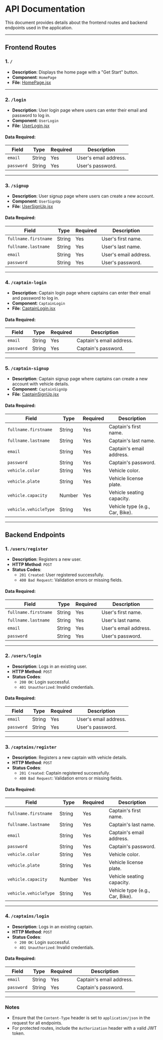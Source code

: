 # API Documentation

This document provides details about the frontend routes and backend endpoints used in the application.

---

## Frontend Routes

### 1. `/`

- **Description**: Displays the home page with a "Get Start" button.
- **Component**: `HomePage`
- **File**: [HomePage.jsx](frontend/src/pages/HomePage.jsx)

---

### 2. `/login`

- **Description**: User login page where users can enter their email and password to log in.
- **Component**: `UserLogin`
- **File**: [UserLogin.jsx](frontend/src/pages/UserLogin.jsx)

#### Data Required:

| Field      | Type   | Required | Description           |
| ---------- | ------ | -------- | --------------------- |
| `email`    | String | Yes      | User's email address. |
| `password` | String | Yes      | User's password.      |

---

### 3. `/signup`

- **Description**: User signup page where users can create a new account.
- **Component**: `UserSignUp`
- **File**: [UserSignUp.jsx](frontend/src/pages/UserSignUp.jsx)

#### Data Required:

| Field                | Type   | Required | Description           |
| -------------------- | ------ | -------- | --------------------- |
| `fullname.firstname` | String | Yes      | User's first name.    |
| `fullname.lastname`  | String | Yes      | User's last name.     |
| `email`              | String | Yes      | User's email address. |
| `password`           | String | Yes      | User's password.      |

---

### 4. `/captain-login`

- **Description**: Captain login page where captains can enter their email and password to log in.
- **Component**: `CaptainLogin`
- **File**: [CaptainLogin.jsx](frontend/src/pages/CaptainLogin.jsx)

#### Data Required:

| Field      | Type   | Required | Description              |
| ---------- | ------ | -------- | ------------------------ |
| `email`    | String | Yes      | Captain's email address. |
| `password` | String | Yes      | Captain's password.      |

---

### 5. `/captain-signup`

- **Description**: Captain signup page where captains can create a new account with vehicle details.
- **Component**: `CaptainSignUp`
- **File**: [CaptainSignUp.jsx](frontend/src/pages/CaptainSignUp.jsx)

#### Data Required:

| Field                 | Type   | Required | Description                     |
| --------------------- | ------ | -------- | ------------------------------- |
| `fullname.firstname`  | String | Yes      | Captain's first name.           |
| `fullname.lastname`   | String | Yes      | Captain's last name.            |
| `email`               | String | Yes      | Captain's email address.        |
| `password`            | String | Yes      | Captain's password.             |
| `vehicle.color`       | String | Yes      | Vehicle color.                  |
| `vehicle.plate`       | String | Yes      | Vehicle license plate.          |
| `vehicle.capacity`    | Number | Yes      | Vehicle seating capacity.       |
| `vehicle.vehicleType` | String | Yes      | Vehicle type (e.g., Car, Bike). |

---

## Backend Endpoints

### 1. `/users/register`

- **Description**: Registers a new user.
- **HTTP Method**: `POST`
- **Status Codes**:
  - `201 Created`: User registered successfully.
  - `400 Bad Request`: Validation errors or missing fields.

#### Data Required:

| Field                | Type   | Required | Description           |
| -------------------- | ------ | -------- | --------------------- |
| `fullname.firstname` | String | Yes      | User's first name.    |
| `fullname.lastname`  | String | Yes      | User's last name.     |
| `email`              | String | Yes      | User's email address. |
| `password`           | String | Yes      | User's password.      |

---

### 2. `/users/login`

- **Description**: Logs in an existing user.
- **HTTP Method**: `POST`
- **Status Codes**:
  - `200 OK`: Login successful.
  - `401 Unauthorized`: Invalid credentials.

#### Data Required:

| Field      | Type   | Required | Description           |
| ---------- | ------ | -------- | --------------------- |
| `email`    | String | Yes      | User's email address. |
| `password` | String | Yes      | User's password.      |

---

### 3. `/captains/register`

- **Description**: Registers a new captain with vehicle details.
- **HTTP Method**: `POST`
- **Status Codes**:
  - `201 Created`: Captain registered successfully.
  - `400 Bad Request`: Validation errors or missing fields.

#### Data Required:

| Field                 | Type   | Required | Description                     |
| --------------------- | ------ | -------- | ------------------------------- |
| `fullname.firstname`  | String | Yes      | Captain's first name.           |
| `fullname.lastname`   | String | Yes      | Captain's last name.            |
| `email`               | String | Yes      | Captain's email address.        |
| `password`            | String | Yes      | Captain's password.             |
| `vehicle.color`       | String | Yes      | Vehicle color.                  |
| `vehicle.plate`       | String | Yes      | Vehicle license plate.          |
| `vehicle.capacity`    | Number | Yes      | Vehicle seating capacity.       |
| `vehicle.vehicleType` | String | Yes      | Vehicle type (e.g., Car, Bike). |

---

### 4. `/captains/login`

- **Description**: Logs in an existing captain.
- **HTTP Method**: `POST`
- **Status Codes**:
  - `200 OK`: Login successful.
  - `401 Unauthorized`: Invalid credentials.

#### Data Required:

| Field      | Type   | Required | Description              |
| ---------- | ------ | -------- | ------------------------ |
| `email`    | String | Yes      | Captain's email address. |
| `password` | String | Yes      | Captain's password.      |

---

### Notes

- Ensure that the `Content-Type` header is set to `application/json` in the request for all endpoints.
- For protected routes, include the `Authorization` header with a valid JWT token.
